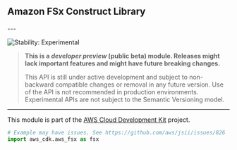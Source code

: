 ## Amazon FSx Construct Library

<html></html>---


![Stability: Experimental](https://img.shields.io/badge/stability-Experimental-important.svg?style=for-the-badge)

> **This is a *developer preview* (public beta) module. Releases might lack important features and might have
> future breaking changes.**
>
> This API is still under active development and subject to non-backward
> compatible changes or removal in any future version. Use of the API is not recommended in production
> environments. Experimental APIs are not subject to the Semantic Versioning model.

---
<html></html>

This module is part of the [AWS Cloud Development Kit](https://github.com/aws/aws-cdk) project.

```python
# Example may have issues. See https://github.com/aws/jsii/issues/826
import aws_cdk.aws_fsx as fsx
```
